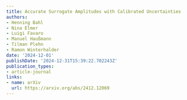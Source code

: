 ```yaml
---
title: Accurate Surrogate Amplitudes with Calibrated Uncertainties
authors:
- Henning Bahl
- Nina Elmer
- Luigi Favaro
- Manuel Haußmann
- Tilman Plehn
- Ramon Winterhalder
date: '2024-12-01'
publishDate: '2024-12-31T15:39:22.702243Z'
publication_types:
- article-journal
links:
- name: arXiv
  url: https://arxiv.org/abs/2412.12069
---
```

